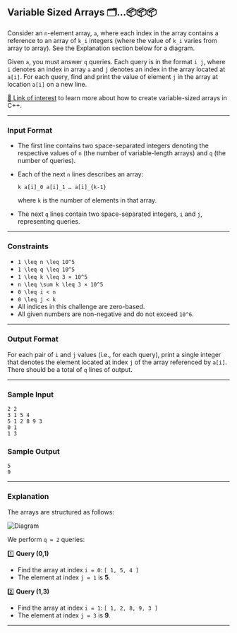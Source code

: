 ## Variable Sized Arrays  🗂️...📦📦📦

Consider an `n`-element array, `a`, where each index in the array contains a reference to an array of `k_i` integers (where the value of `k_i` varies from array to array). See the Explanation section below for a diagram.

Given `a`, you must answer `q` queries. Each query is in the format `i j`, where `i` denotes an index in array `a` and `j` denotes an index in the array located at `a[i]`. For each query, find and print the value of element `j` in the array at location `a[i]` on a new line.

[📌 Link of interest](https://cplusplus.com/doc/tutorial/dynamic/) to learn more about how to create variable-sized arrays in C++.

---

### Input Format

- The first line contains two space-separated integers denoting the respective values of `n` (the number of variable-length arrays) and `q` (the number of queries).
- Each of the next `n` lines describes an array:
  
  ```
  k a[i]_0 a[i]_1 … a[i]_{k-1}
  ```
  
  where `k` is the number of elements in that array.
  
- The next `q` lines contain two space-separated integers, `i` and `j`, representing queries.

---

### Constraints

- `1 \leq n \leq 10^5`
- `1 \leq q \leq 10^5`
- `1 \leq k \leq 3 × 10^5`
- `n \leq \sum k \leq 3 × 10^5`
- `0 \leq i < n`
- `0 \leq j < k`
- All indices in this challenge are zero-based.
- All given numbers are non-negative and do not exceed `10^6`.

---

### Output Format

For each pair of `i` and `j` values (i.e., for each query), print a single integer that denotes the element located at index `j` of the array referenced by `a[i]`. There should be a total of `q` lines of output.

---

### Sample Input

```
2 2
3 1 5 4
5 1 2 8 9 3
0 1
1 3
```

### Sample Output

```
5
9
```

---

### Explanation

The arrays are structured as follows:

![Diagram](https://s3.amazonaws.com/hr-challenge-images/14507/1476906485-2c93045320-variable-length-arrays.png)

We perform `q = 2` queries:

1️⃣ **Query (0,1)**  
- Find the array at index `i = 0`: `[ 1, 5, 4 ]`  
- The element at index `j = 1` is **5**.

2️⃣ **Query (1,3)**  
- Find the array at index `i = 1`: `[ 1, 2, 8, 9, 3 ]`  
- The element at index `j = 3` is **9**.

---





